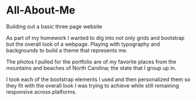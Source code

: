 # All-About-Me
Building out a basic three page website 

As part of my homework I wanted to dig into not only grids and bootstrap but the overall look of a webpage. Playing with typography and backgrounds to build a theme that represents me.

The photos I pulled for the portfolio are of my favorite places from the mountains and beaches of North Carolina; the state that I group up in.

I took each of the bootstrap elements I used and then personalized them so they fit with the overall look I was trying to achieve while still remaining responsive across platforms. 